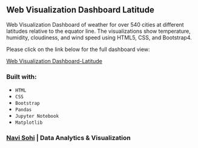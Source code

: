 ## Web Visualization Dashboard Latitude

Web Visualization Dashboard of weather for over 540 cities at different latitudes relative to the equator line. The visualizations show temperature, humidity, cloudiness, and wind speed using HTML5, CSS, and Bootstrap4.

Please click on the link below for the full dashboard view:

[Web Visualization Dashboard-Latitude](https://plainjane20.github.io/Web-Visualization-Dashboard-Latitude/)

### Built with:
* `HTML`
* `CSS`
* `Bootstrap`
* `Pandas`
* `Jupyter Notebook`
* `Matplotlib`

### [Navi Sohi](https://github.com/PlainJane20) | Data Analytics & Visualization

